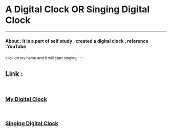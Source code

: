 <!-- link : https://gbs-digital-clock.netlify.app/ -->
<!-- https://singing-digital-clock.netlify.app/ -->
<h1>A Digital Clock  OR Singing Digital Clock</h1>


---


<h4>About : It is a part of self study , created a digital clock , reference :YouTube </h4>
<small>click on my name and it will start singing </small>
---

<h2> Link : </h2>&nbsp<a href="https://gbs-digital-clock.netlify.app/" target="_blank"><h3>My Digital Clock</h3></a>
<br>
<a href="https://singing-digital-clock.netlify.app/" target="_blank"><h3>Singing Digital Clock</h3></a>